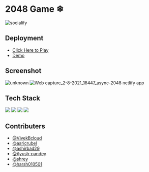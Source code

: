 
# 2048 Game ❄

![socialify](https://socialify.git.ci/Team-Asyncc/2048game/image?description=1&descriptionEditable=Use%20Arrow%20Keys%20to%20move%20the%20tiles.%20When%20two%20tiles%20with%20the%20same%20number%20touch%2C%20they%20merge.%0AThe%20purpose%20of%202048%20is%20to%20get%20to%20the%202048%20tile%F0%9F%98%81%F0%9F%92%99&owner=1&theme=Dark)

## Deployment
- [Click Here to Play](https://async-2048.netlify.app/)
- [Demo](https://drive.google.com/file/d/1lYAugx5O5nU4NNauUdPgF8WidiEXUQoX/view)


## Screenshot
![unknown](https://user-images.githubusercontent.com/56041735/127867550-fba720bf-5218-4017-9e8d-cbfc13bf7453.png)
![Web capture_2-8-2021_18447_async-2048 netlify app](https://user-images.githubusercontent.com/56041735/127867700-b1d823df-6233-4058-b996-1299586fc261.jpeg)



## Tech Stack

<img src="https://img.shields.io/badge/React-20232A?style=for-the-badge&logo=react&logoColor=61DAFB">
<img src="https://img.shields.io/badge/JavaScript-323330?style=for-the-badge&logo=javascript&logoColor=F7DF1E"/>
<img src="https://img.shields.io/badge/Sass-CC6699?style=for-the-badge&logo=sass&logoColor=white">
<img src="https://img.shields.io/badge/CSS3-1572B6?style=for-the-badge&logo=css3&logoColor=white"/>



## Contributers

- [@VivekBcloud](https://github.com/VivekBcloud)
- [@aaricrubel](https://github.com/aaricrubel)
- [@ashirbad29](https://github.com/ashirbad29)
- [@Ayush-pandey](https://github.com/ayush-pandey007)
- [@shrey](https://github.com/signifershrey)
- [@harsh010501](https://github.com/harsh010501)

